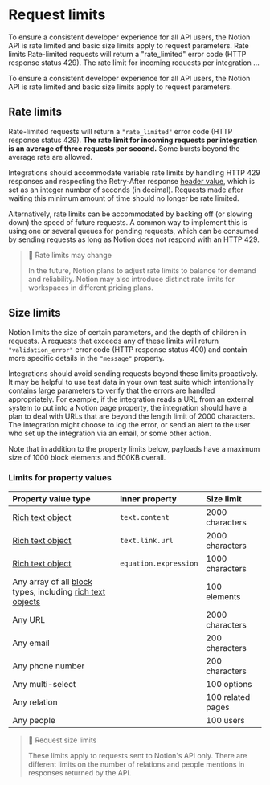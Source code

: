 # Request limits

To ensure a consistent developer experience for all API users, the Notion API is rate limited and basic size limits apply to request parameters. Rate limits Rate-limited requests will return a "rate_limited" error code (HTTP response status 429). The rate limit for incoming requests per integration ...

To ensure a consistent developer experience for all API users, the Notion API is rate limited and basic size limits apply to request parameters.

## Rate limits

Rate-limited requests will return a `"rate_limited"` error code (HTTP response status 429). **The rate limit for incoming requests per integration is an average of three requests per second.** Some bursts beyond the average rate are allowed. 

Integrations should accommodate variable rate limits by handling HTTP 429 responses and respecting the Retry-After response [header value](https://www.w3.org/Protocols/rfc2616/rfc2616-sec14.html), which is set as an integer number of seconds (in decimal). Requests made after waiting this minimum amount of time should no longer be rate limited.

Alternatively, rate limits can be accommodated by backing off (or slowing down) the speed of future requests. A common way to implement this is using one or several queues for pending requests, which can be consumed by sending requests as long as Notion does not respond with an HTTP 429.

> 🚧 Rate limits may change
> 
> In the future, Notion plans to adjust rate limits to balance for demand and reliability. Notion may also introduce distinct rate limits for workspaces in different pricing plans.

## Size limits

Notion limits the size of certain parameters, and the depth of children in requests. A requests that exceeds any of these limits will return `"validation_error"` error code (HTTP response status 400) and contain more specific details in the `"message"` property.

Integrations should avoid sending requests beyond these limits proactively. It may be helpful to use test data in your own test suite which intentionally contains large parameters to verify that the errors are handled appropriately. For example, if the integration reads a URL from an external system to put into a Notion page property, the integration should have a plan to deal with URLs that are beyond the length limit of 2000 characters. The integration might choose to log the error, or send an alert to the user who set up the integration via an email, or some other action.

Note that in addition to the property limits below, payloads have a maximum size of 1000 block elements and 500KB overall.

### Limits for property values

| Property value type                                                                                                         | Inner property        | Size limit        |
| :-------------------------------------------------------------------------------------------------------------------------- | :-------------------- | :---------------- |
| [Rich text object](ref:rich-text)                                                                                           | `text.content`        | 2000 characters   |
| [Rich text object](ref:rich-text)                                                                                           | `text.link.url`       | 2000 characters   |
| [Rich text object](ref:rich-text)                                                                                           | `equation.expression` | 1000 characters   |
| Any array of all [block](https://developers.notion.com/reference/block) types, including [rich text objects](ref:rich-text) |                       | 100 elements      |
| Any URL                                                                                                                     |                       | 2000 characters   |
| Any email                                                                                                                   |                       | 200 characters    |
| Any phone number                                                                                                            |                       | 200 characters    |
| Any multi-select                                                                                                            |                       | 100 options       |
| Any relation                                                                                                                |                       | 100 related pages |
| Any people                                                                                                                  |                       | 100 users         |

> 📘 Request size limits
> 
> These limits apply to requests sent to Notion's API only. There are different limits on the number of relations and people mentions in responses returned by the API.
